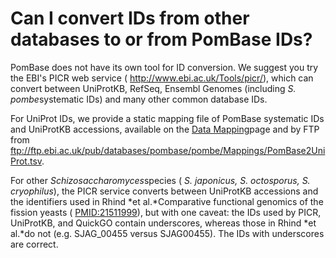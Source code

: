 # Can I convert IDs from other databases to or from PomBase IDs?
<!-- pombase_categories: Tools and Resources -->

PomBase does not have its own tool for ID conversion. We suggest you try
the EBI's PICR web service ( <http://www.ebi.ac.uk/Tools/picr/>), which
can convert between UniProtKB, RefSeq, Ensembl Genomes (including *S.
pombe*systematic IDs) and many other common database IDs.

For UniProt IDs, we provide a static mapping file of PomBase systematic
IDs and UniProtKB accessions, available on the [Data Mapping](/downloads/data-mappings)page and by FTP from
<ftp://ftp.ebi.ac.uk/pub/databases/pombase/pombe/Mappings/PomBase2UniProt.tsv>.

For other *Schizosaccharomyces*species ( *S. japonicus, S. octosporus,
S. cryophilus*), the PICR service converts between UniProtKB accessions
and the identifiers used in Rhind *et al.*Comparative functional
genomics of the fission yeasts (
[PMID:21511999](http://www.ncbi.nlm.nih.gov/pubmed?term=21511999)), but
with one caveat: the IDs used by PICR, UniProtKB, and QuickGO contain
underscores, whereas those in Rhind *et al.*do not (e.g. SJAG\_00455
versus SJAG00455). The IDs with underscores are correct.

